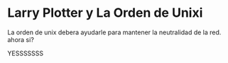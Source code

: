 # Larry Plotter y La Orden de Unixi


La orden de unix debera ayudarle para mantener la neutralidad de la red. 
ahora si?



YESSSSSSS
